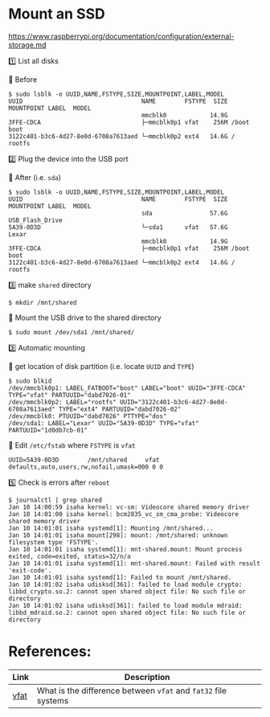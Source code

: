 # Mount an SSD

https://www.raspberrypi.org/documentation/configuration/external-storage.md



:one: List all disks

:pushpin: Before

```
$ sudo lsblk -o UUID,NAME,FSTYPE,SIZE,MOUNTPOINT,LABEL,MODEL
UUID                                 NAME        FSTYPE  SIZE MOUNTPOINT LABEL  MODEL
                                     mmcblk0            14.9G                   
3FFE-CDCA                            ├─mmcblk0p1 vfat    256M /boot      boot   
3122c401-b3c6-4d27-8e0d-6708a7613aed └─mmcblk0p2 ext4   14.6G /          rootfs 
```

:two: Plug the device into the USB port

:pushpin: After (i.e. `sda`)

```
$ sudo lsblk -o UUID,NAME,FSTYPE,SIZE,MOUNTPOINT,LABEL,MODEL
UUID                                 NAME        FSTYPE  SIZE MOUNTPOINT LABEL  MODEL
                                     sda                57.6G                   USB_Flash_Drive
5A39-0D3D                            └─sda1      vfat   57.6G            Lexar  
                                     mmcblk0            14.9G                   
3FFE-CDCA                            ├─mmcblk0p1 vfat    256M /boot      boot   
3122c401-b3c6-4d27-8e0d-6708a7613aed └─mmcblk0p2 ext4   14.6G /          rootfs 
```

:three: make `shared` directory

```
$ mkdir /mnt/shared
```

:pushpin: Mount the USB drive to the shared directory 

```
$ sudo mount /dev/sda1 /mnt/shared/
```


:three: Automatic mounting

:pushpin: get location of disk partition (i.e. locate `UUID` and `TYPE`)

```
$ sudo blkid
/dev/mmcblk0p1: LABEL_FATBOOT="boot" LABEL="boot" UUID="3FFE-CDCA" TYPE="vfat" PARTUUID="dabd7026-01"
/dev/mmcblk0p2: LABEL="rootfs" UUID="3122c401-b3c6-4d27-8e0d-6708a7613aed" TYPE="ext4" PARTUUID="dabd7026-02"
/dev/mmcblk0: PTUUID="dabd7026" PTTYPE="dos"
/dev/sda1: LABEL="Lexar" UUID="5A39-0D3D" TYPE="vfat" PARTUUID="1d0db7cb-01"
```

:pushpin: Edit `/etc/fstab` where `FSTYPE` is `vfat`

```
UUID=5A39-0D3D        /mnt/shared     vfat    defaults,auto,users,rw,nofail,umask=000 0 0
```

:five: Check is errors after `reboot`

```
$ journalctl | grep shared
Jan 10 14:00:59 isaha kernel: vc-sm: Videocore shared memory driver
Jan 10 14:01:00 isaha kernel: bcm2835_vc_sm_cma_probe: Videocore shared memory driver
Jan 10 14:01:01 isaha systemd[1]: Mounting /mnt/shared...
Jan 10 14:01:01 isaha mount[298]: mount: /mnt/shared: unknown filesystem type 'FSTYPE'.
Jan 10 14:01:01 isaha systemd[1]: mnt-shared.mount: Mount process exited, code=exited, status=32/n/a
Jan 10 14:01:01 isaha systemd[1]: mnt-shared.mount: Failed with result 'exit-code'.
Jan 10 14:01:01 isaha systemd[1]: Failed to mount /mnt/shared.
Jan 10 14:01:02 isaha udisksd[361]: failed to load module crypto: libbd_crypto.so.2: cannot open shared object file: No such file or directory
Jan 10 14:01:02 isaha udisksd[361]: failed to load module mdraid: libbd_mdraid.so.2: cannot open shared object file: No such file or directory
```


# References:

| Link | Description |
|------|-------------|
| [vfat](https://stackoverflow.com/questions/11928982/what-is-the-difference-between-vfat-and-fat32-file-systems) | What is the difference between `vfat` and `fat32` file systems |

